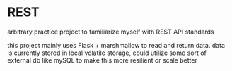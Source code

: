 # REST
arbitrary practice project to familiarize myself with REST API standards

this project mainly uses Flask + marshmallow to read and return data.
data is currently stored in local volatile storage, could utilize some sort of external db like mySQL to make this more resilient or scale better
